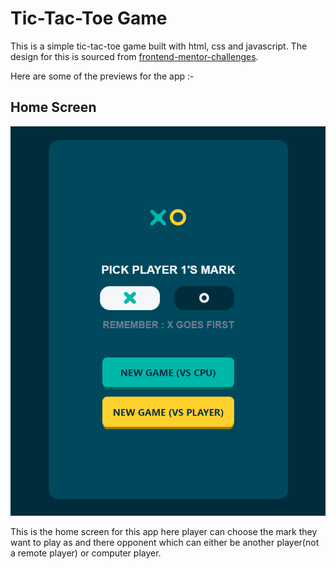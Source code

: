 # Tic-Tac-Toe Game



This is a simple tic-tac-toe game built with html, css and javascript. The design for this is sourced from [frontend-mentor-challenges](https://www.frontendmentor.io/challenges).

Here are some of the previews for the app :-

## Home Screen
![homeScreen](preview/homeScreen.png)

This is the home screen for this app here player can choose the mark they want to play as and there opponent which can either be another player(not a remote player) or computer player.
